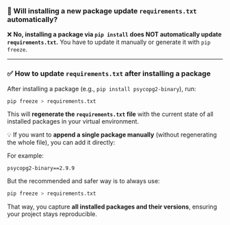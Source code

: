 
### 📝 Will installing a new package update `requirements.txt` automatically?

❌ **No, installing a package via `pip install` does NOT automatically update `requirements.txt`.**
You have to update it manually or generate it with `pip freeze`.

---

### ✅ How to update `requirements.txt` after installing a package

After installing a package (e.g., `pip install psycopg2-binary`), run:

```bash
pip freeze > requirements.txt
```

This will **regenerate the `requirements.txt` file** with the current state of all installed packages in your virtual environment.

💡 If you want to **append a single package manually** (without regenerating the whole file), you can add it directly:

For example:

```
psycopg2-binary==2.9.9
```

But the recommended and safer way is to always use:

```bash
pip freeze > requirements.txt
```

That way, you capture **all installed packages and their versions**, ensuring your project stays reproducible.


